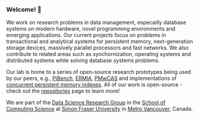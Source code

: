 

### Welcome! 👋

We work on research problems in data management, especailly database systems on modern hardware, novel programming environments and emerging applications. Our current projects focus on problems in transactional and analytical systems for persistent memory, next-generation storage devices, massively parallel processors and fast networks. We also contribute to related areas such as synchornization, operating systems and distributed systems while solving database systems problems.

Our lab is home to a series of open-source research prototypes being used by our peers, e.g., [PiBench](https://github.com/sfu-dis/pibench), [ERMIA](https://github.com/sfu-dis/ermia), [PMwCAS](https://github.com/microsoft/pmwcas) and implementations of [concurrent persistent memory indexes](https://github.com/sfu-dis/pibench-ep2). All of our work is open-source - check out the [repositories](https://github.com/orgs/sfu-dis/repositories) page to learn more! 

We are part of the [Data Science Research Group](https://data.cs.sfu.ca) in the [School of Computing Science](https://www.sfu.ca/computing.html) at [Simon Fraser University](https://www.sfu.ca/) in [Metro Vancouver](https://en.wikipedia.org/wiki/Greater_Vancouver), Canada. 

<!--
#### Members:

&nbsp;
<img style="height:35px" src="https://images.weserv.nl/?url=avatars.githubusercontent.com/u/9100252?v=4&h=300&w=300&fit=cover&mask=circle&maxage=7d" />
<img style="height:35px" src="https://images.weserv.nl/?url=avatars.githubusercontent.com/u/25681851?v=4&h=300&w=300&fit=cover&mask=circle&maxage=7d" />
<img style="height:35px" src="https://images.weserv.nl/?url=avatars.githubusercontent.com/u/12756205?v=4&h=300&w=300&fit=cover&mask=circle&maxage=7d" />
<img style="height:35px" src="https://images.weserv.nl/?url=avatars.githubusercontent.com/u/46586430?v=4&h=300&w=300&fit=cover&mask=circle&maxage=7d" />
<img style="height:35px" src="https://images.weserv.nl/?url=avatars.githubusercontent.com/u/2317254?v=4&h=300&w=300&fit=cover&mask=circle&maxage=7d" />

#### Alimni:
&nbsp;
<img style="height:35px" src="https://images.weserv.nl/?url=avatars.githubusercontent.com/u/6134883?v=4&h=300&w=300&fit=cover&mask=circle&maxage=7d" />
<img style="height:35px" src="https://images.weserv.nl/?url=avatars.githubusercontent.com/u/11996826?v=4&h=300&w=300&fit=cover&mask=circle&maxage=7d" />
-->

